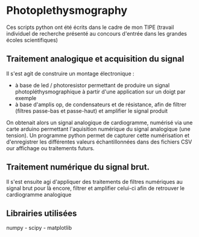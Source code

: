 # Photoplethysmography
Ces scripts python ont été écrits dans le cadre de mon TIPE (travail individuel de recherche présenté au concours d'entrée dans les grandes écoles scientifiques)

## Traitement analogique et acquisition du signal
Il s'est agit de construire un montage électronique :
- à base de led / photoresistor permettant de produire un signal photopléthysmographique à partir d'une application sur un doigt par exemple
- à base d'amplis op, de condensateurs et de résistance, afin de filtrer (filtres passe-bas et passe-haut) et amplifier le signal produit

On obtenait alors un signal analogique de cardiogramme, numérisé via une carte arduino permettant l'aquisition numérique du signal analogique (une tension). Un programme python permet de capturer cette numérisation et d'enregistrer les différentes valeurs échantillonnées dans des fichiers CSV our affichage ou traitements futurs.

## Traitement numérique du signal brut.
Il s'est ensuite agi d'appliquer des traitements de filtres numériques au signal brut pour là encore, filtrer et amplifier celui-ci afin de retrouver le cardiogramme analogique

## Librairies utilisées
numpy - scipy - matplotlib
